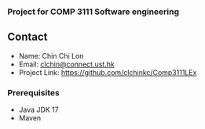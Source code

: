 ### Project for COMP 3111 Software engineering

## Contact

- Name: Chin Chi Lon
- Email: clchin@connect.ust.hk
- Project Link: https://github.com/clchinkc/Comp3111LEx

### Prerequisites

- Java JDK 17
- Maven
